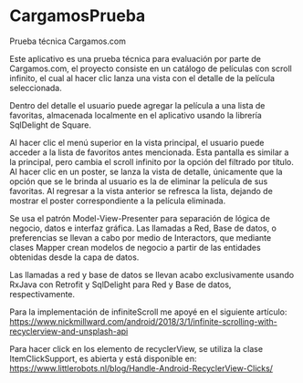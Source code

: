 # CargamosPrueba
Prueba técnica Cargamos.com

Este aplicativo es una prueba técnica para evaluación por parte de Cargamos.com, el proyecto consiste en un catálogo de películas con scroll infinito, el cual al hacer clic lanza una vista con el detalle de la película seleccionada.

Dentro del detalle el usuario puede agregar la película a una lista de favoritas, almacenada localmente en el aplicativo usando la librería SqlDelight de Square.

Al hacer clic el menú superior en la vista principal, el usuario puede acceder a la lista de favoritos antes mencionada. Esta pantalla es similar a la principal, pero cambia el scroll infinito por la opción del filtrado por título. Al hacer clic en un poster, se lanza la vista de detalle, únicamente que la opción que se le brinda al usuario es la de eliminar la película de sus favoritas. Al regresar a la vista anterior se refresca la lista, dejando de mostrar el poster correspondiente a la película eliminada.

Se usa el patrón Model-View-Presenter para separación de lógica de negocio, datos e interfaz gráfica. Las llamadas a Red, Base de datos, o preferencias se llevan a cabo por medio de Interactors, que mediante clases Mapper crean modelos de negocio a partir de las entidades obtenidas desde la capa de datos.

Las llamadas a red y base de datos se llevan acabo exclusivamente usando RxJava con Retrofit y SqlDelight para Red y Base de datos, respectivamente.

Para la implementación de infiniteScroll me apoyé en el siguiente artículo:
https://www.nickmillward.com/android/2018/3/1/infinite-scrolling-with-recyclerview-and-unsplash-api

Para hacer click en los elemento de recyclerView, se utiliza la clase ItemClickSupport, es abierta y está disponible en:
https://www.littlerobots.nl/blog/Handle-Android-RecyclerView-Clicks/